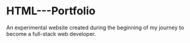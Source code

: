 # HTML---Portfolio
An experimental website created during the beginning of my journey to become a full-stack web developer.

